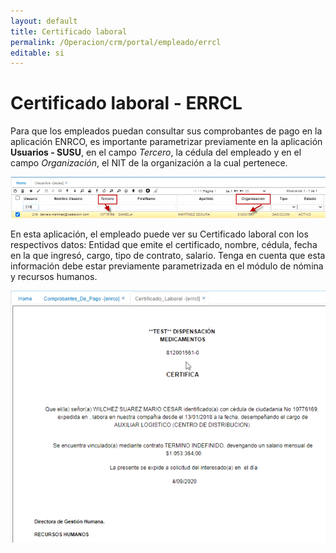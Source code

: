 ```yaml
---
layout: default
title: Certificado laboral
permalink: /Operacion/crm/portal/empleado/errcl
editable: si
---
```


# Certificado laboral - ERRCL  

Para que los empleados puedan consultar sus comprobantes de pago en la aplicación ENRCO, es importante parametrizar previamente en la aplicación **Usuarios - SUSU**, en el campo _Tercero_, la cédula del empleado y en el campo _Organización_, el NIT de la organización a la cual pertenece.  

![](susu.png)  

En esta aplicación, el empleado puede ver su Certificado laboral con los respectivos datos: Entidad que emite el certificado, nombre, cédula, fecha en la que ingresó, cargo, tipo de contrato, salario.  Tenga en cuenta que esta información debe estar previamente parametrizada en el módulo de nómina y recursos humanos.  

![](errcl1.png)
